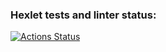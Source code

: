 ### Hexlet tests and linter status:
[![Actions Status](https://github.com/Anka373/data-analytics-project-92/actions/workflows/hexlet-check.yml/badge.svg)](https://github.com/Anka373/data-analytics-project-92/actions)